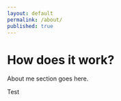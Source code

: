 ```yaml
---
layout: default
permalink: /about/
published: true
---
```

# How does it work?

About me section goes here.

Test

